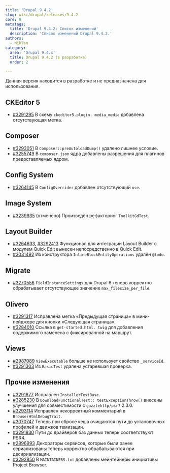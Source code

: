 ```yaml
---
title: 'Drupal 9.4.2'
slug: wiki/drupal/releases/9.4.2
core: 9
metatags:
  title: 'Drupal 9.4.2: Список изменений'
  description: 'Список изменений Drupal 9.4.2.'
authors:
  - Niklan
category:
  area: 'Drupal 9.4.x'
  title: Drupal 9.4.2 (в разработке)
  order: 2

---
```


<Aside type="warning">

Данная версия находится в разработке и не предназначена для использования.

</Aside>

## CKEditor 5

- [#3291295](https://www.drupal.org/node/3291295) В схему `ckeditor5.plugin.
  media_media` добавлена отсутствующая метка.

## Composer

- [#3293051](https://www.drupal.org/node/3293051) В 
  `Composer::preAutoloadDump()` удалено лишнее условие.
- [#3255749](https://www.drupal.org/node/3255749) В `composer.json` ядра 
  добавлены разрешения для плагинов предоставляемых ядром.

## Config System

- [#3264145](https://www.drupal.org/node/3264145) В `ConfigOverrider` 
  добавлен отсутствующий `use`.

## Image System

- [#3239935](https://www.drupal.org/node/3239935) (отменено) Произведён рефакторинг `ToolkitGdTest`.

## Layout Builder

- [#3264633](https://www.drupal.org/node/3264633), [#3292413](https://www.drupal.org/node/3292413) Функционал для интеграции
  Layout Builder с модулем Quick Edit вынесен непосредственно в Quick Edit.
- [#3031492](https://www.drupal.org/node/3031492) Из конструктора 
  `InlineBlockEntityOperations` удалён `@todo`.

## Migrate

- [#3270556](https://www.drupal.org/node/3270556) `FieldInstanceSettings` 
  для Drupal 6 теперь корректно обрабатывает отсутствующее значение 
  `max_filesize_per_file`.

## Olivero

- [#3291317](https://www.drupal.org/node/3291317) Исправлена метка 
  «Предыдущая страница» в 
  мини-пейджере для кнопки «Следующая страница».
- [#3284010](https://www.drupal.org/node/3284010) Ссылка в `get-started.html.
  twig` для добавления содержимого заменена с фиксированной на маршрут.

## Views

- [#2987089](https://www.drupal.org/node/2987089) `ViewExecutable` больше не 
  использует свойство `_serviceId`.
- [#3291303](https://www.drupal.org/node/3291303) Из `BasicTest` удалена 
  устаревшая проверка.

## Прочие изменения

- [#3291877](https://www.drupal.org/node/3291877) Исправлен `InstallerTestBase`.
- [#3285230](https://www.drupal.org/node/3285230)
  В `DownloadFunctionalTest:: testExceptionThrow()` внесены улучшения для
  совместимости с `guzzlehttp/psr7` 2.3.0.
- [#3293114](https://www.drupal.org/node/3293114) Исправлен некорректный 
  комментарий в `BrowserHtmlDebugTrait`.
- [#3070747](https://www.drupal.org/node/3070747) Теперь при сбросе кеша 
  очищаются пути до установочных профилей и движков темизации.
- [#3291830](https://www.drupal.org/node/3291830) Пути до драйверов баз 
  данных теперь соответствуют PSR4.
- [#2896993](https://www.drupal.org/node/2896993) Декораторы сервисов, 
  которые были ранее сериализованы теперь корректно обрабатываются при 
  десириализации.
- [#3292850](https://www.drupal.org/node/3292850) В `MAINTAINERS.txt` 
  добавлены мейнтейнеры инициативы Project Browser.